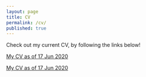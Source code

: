```yaml
---
layout: page
title: CV
permalink: /cv/
published: true
---
```

Check out my current CV, by following the links below!

<a title="Sheldon_Waugh_s_CV.pdf" href="https://waughr.us/images/Sheldon_Waugh_s_CV.pdf">My CV as of 17 Jun 2020</a>

<a title="Sheldon_Waugh_s_CV.pdf" href="https://waughr.us/images/Sheldon_Waugh_s_CV.pdf">My CV as of 17 Jun 2020</a>
